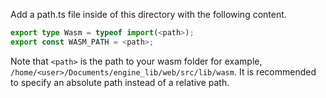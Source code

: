 Add a path.ts file inside of this directory with the following content.

```ts
export type Wasm = typeof import(<path>);
export const WASM_PATH = <path>;
```

Note that `<path>` is the path to your wasm folder for example,
`/home/<user>/Documents/engine_lib/web/src/lib/wasm`. It is recommended to specify an absolute path instead of a relative path. 

